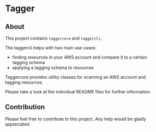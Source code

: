 # Tagger 

## About
This project contains `taggercore` and `taggercli`.

The taggercli helps with two main use cases:
 - finding resources in your AWS account and compare it to a certain tagging schema
 - applying a tagging schema to resources   
 
Taggercore provides utility classes for scanning an AWS account and tagging resources.

Please take a look at the individual README files for further information.


## Contribution

Please feel free to contribute to this project. Any help would be gladly appreciated. 

